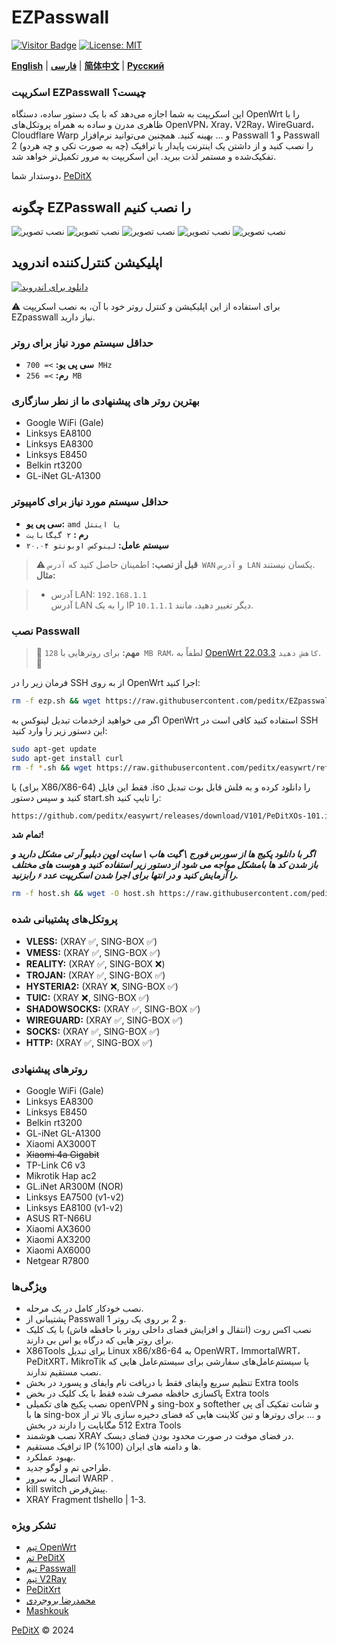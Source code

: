 # EZPasswall
[![Visitor Badge](https://img.shields.io/badge/Chat%20on-Telegram-blue.svg)](https://t.me/peditx) [![License: MIT](https://img.shields.io/badge/License-MIT-blue.svg)](https://opensource.org/licenses/MIT)

[**English**](README.md) | [**فارسی**](README_fa.md) | [**简体中文**](README-ch.md) | [**Русский**](README_ru.md)


### اسکریپت EZPasswall چیست؟

  این اسکریپت به شما اجازه می‌دهد که با یک دستور ساده، دستگاه OpenWrt را با ظاهری مدرن و ساده به همراه پروتکل‌های OpenVPN، Xray، V2Ray، WireGuard، Cloudflare Warp و ... بهینه کنید. همچنین می‌توانید نرم‌افزار Passwall 1 و Passwall 2 (چه به صورت تکی و چه هردو) را نصب کنید و از داشتن یک اینترنت پایدار با ترافیک تفکیک‌شده و مستمر لذت ببرید. 
  این اسکریپت به مرور تکمیل‌تر خواهد شد.

  دوستدار شما،
[PeDitX](https://github.com/peditx)

## چگونه EZPasswall را نصب کنیم
![نصب تصویر](https://raw.githubusercontent.com/peditx/iranIPS/refs/heads/main/.files/lowspc/main/photo_2024-10-27_21-15-16.jpg)
![نصب تصویر](https://raw.githubusercontent.com/peditx/iranIPS/refs/heads/main/.files/lowspc/main/photo_2024-10-27_20-03-44.jpg)
![نصب تصویر](https://raw.githubusercontent.com/peditx/iranIPS/refs/heads/main/.files/lowspc/main/set1.png)
![نصب تصویر](https://raw.githubusercontent.com/peditx/iranIPS/refs/heads/main/.files/lowspc/main/set2.png)
![نصب تصویر](https://raw.githubusercontent.com/peditx/iranIPS/refs/heads/main/.files/lowspc/main/set3.png)


## اپلیکیشن کنترل‌کننده اندروید  
[![دانلود برای اندروید](https://img.shields.io/badge/Download%20for-Android-green?style=for-the-badge&logo=android)](https://github.com/peditx/EZpasswall/releases/tag/1.0.5)  

⚠ برای استفاده از این اپلیکیشن و کنترل روتر خود با آن، به نصب اسکریپت EZpasswall نیاز دارید.

### حداقل سیستم مورد نیاز برای روتر

- **سی پی یو:** `>= 700 MHz`
- **رم:** `>= 256 MB`

### بهترین روتر های پیشنهادی ما از نطر سازگاری 

- Google WiFi (Gale)
- Linksys EA8100
- Linksys EA8300
- Linksys E8450
- Belkin rt3200
- GL-iNet GL-A1300


### حداقل سیستم مورد نیاز برای کامپیوتر
- **سی پی یو:** `amd یا اینتل`
- **رم :** `۲ گیگابایت`
- **سیستم عامل:** `لینوکس اوبونتو ۲۰.۰۴`



> ⚠  **قبل از نصب:** اطمینان حاصل کنید که `آدرس WAN` و `آدرس LAN` یکسان نیستند.  
> **مثال:** 

> - آدرس LAN: `192.168.1.1`  
> آدرس LAN را به یک IP دیگر تغییر دهید، مانند `10.1.1.1`.



### نصب Passwall

> 🔴 **مهم:** برای روترهایی با `128 MB RAM`، لطفاً به [OpenWrt 22.03.3](https://archive.openwrt.org/releases/22.03.3/targets/) `کاهش دهید`. 🔴

فرمان زیر را در SSH از به روی OpenWrt اجرا کنید:

```bash
rm -f ezp.sh && wget https://raw.githubusercontent.com/peditx/EZpasswall/refs/heads/main/ezp.sh && chmod -X ezp.sh && sh ezp.sh

```

اگر می خواهید ازخدمات تبدیل لینوکس به OpenWrt استفاده کنید کافی است در SSH این دستور زیر را وارد کنید:

```bash
sudo apt-get update
sudo apt-get install curl
rm -f *.sh && wget https://raw.githubusercontent.com/peditx/easywrt/refs/heads/main/start.sh && bash start.sh

```

یا (برای X86/X86-64) فقط این فایل .iso را دانلود کرده و به فلش قابل بوت تبدیل کنید و سپس دستور start.sh را تایپ کنید:
```bash
https://github.com/peditx/easywrt/releases/download/V101/PeDitXOs-101.iso

```
**تمام شد!**


***اگر با دانلود پکیج ها از سورس فورج \ گیت هاب \ سایت اوپن دبلیو آر تی  مشکل دارید و باز شدن کد ها بامشکل مواجه می شود از دستور زیر استفاده کنید و هوست های مختلف را آزمایش کنید و در انتها برای اجرا شدن اسکریپت عدد `۶` رابزنید.***

```bash
rm -f host.sh && wget -O host.sh https://raw.githubusercontent.com/peditx/EZpasswall/refs/heads/main/host.sh && chmod +x host.sh && ./host.sh

```

### پروتکل‌های پشتیبانی شده

- **VLESS:** (XRAY ✅, SING-BOX ✅)
- **VMESS:** (XRAY ✅, SING-BOX ✅)
- **REALITY:** (XRAY ✅, SING-BOX ❌)
- **TROJAN:** (XRAY ✅, SING-BOX ✅)
- **HYSTERIA2:** (XRAY ❌, SING-BOX ✅)
- **TUIC:** (XRAY ❌, SING-BOX ✅)
- **SHADOWSOCKS:** (XRAY ✅, SING-BOX ✅)
- **WIREGUARD:** (XRAY ✅, SING-BOX ✅)
- **SOCKS:** (XRAY ✅, SING-BOX ✅)
- **HTTP:** (XRAY ✅, SING-BOX ✅)



### روترهای پیشنهادی

- Google WiFi (Gale)
- Linksys EA8300
- Linksys E8450
- Belkin rt3200
- GL-iNet GL-A1300
- Xiaomi AX3000T
- ~~Xiaomi 4a Gigabit~~
- TP-Link C6 v3
- Mikrotik Hap ac2
- GL.iNet AR300M (NOR)
- Linksys EA7500 (v1-v2)
- Linksys EA8100 (v1-v2)
- ASUS RT-N66U
- Xiaomi AX3600
- Xiaomi AX3200
- Xiaomi AX6000
- Netgear R7800



### ویژگی‌ها

- نصب خودکار کامل در یک مرحله.
- پشتیبانی از Passwall 1 و 2 بر روی یک روتر.
- نصب اکس روت (انتقال و افزایش فضای داخلی روتر با حافظه فاش) با یک کلیک برای روتر هایی که درگاه یو اس بی دارند.
- X86Tools برای تبدیل Linux x86/x86-64 به OpenWRT، ImmortalWRT، PeDitXRT، MikroTik یا سیستم‌عامل‌های سفارشی برای سیستم‌عامل هایی که نصب مستقیم ندارند.
- تنظیم سریع وایفای فقط با دریافت نام وایفای و پسورد در بخش Extra tools
- پاکسازی حافظه مصرف شده فقط با یک کلیک در بخض Extra tools
- نصب پکیج های تکمیلی openVPN و sing-box و softether و شانت تفکیک آی پی ها با sing-box و ... برای روترها و تین کلاینت هایی که فضای دخیره سازی بالا تر از 512 مگابایت را دارند در بخش Extra Tools
- نصب هوشمند XRAY در فضای موقت در صورت محدود بودن فضای دیسک.
- ترافیک مستقیم IP ها و دامنه های ایران (100%).
- بهبود عملکرد.
- طراحی تم و لوگو جدید.
- اتصال به سرور WARP .
- kill switch پیش‌فرض.
- XRAY Fragment tlshello | 1-3.




### تشکر ویژه

- [تیم OpenWrt](https://github.com/openwrt)
- [تم PeDitX](https://github.com/peditx/luci-theme-peditx)
- [تیم Passwall](https://github.com/xiaorouji)
- [تیم V2Ray](https://github.com/v2ray)
- [PeDitXrt](https://github.com/peditx/PeDitXrt)
- [محمدرضا بروجردی](https://t.me/MR13_B)
- [Mashkouk](https://github.com/mashkouk)




[PeDitX](https://github.com/peditx) © 2024

